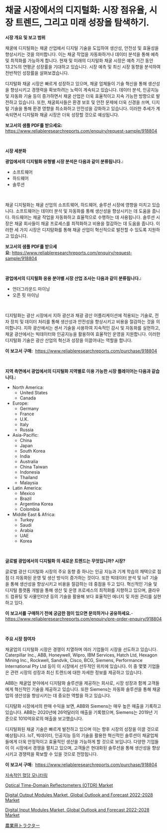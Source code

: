 <p><h1>채굴 시장에서의 디지털화: 시장 점유율, 시장 트렌드, 그리고 미래 성장을 탐색하기.</h1></p><p><strong>시장 개요 및 보고 범위</strong></p>
<p><p>채굴에 디지털화는 채굴 산업에서 디지털 기술을 도입하여 생산성, 안전성 및 효율성을 향상시키는 것을 의미합니다. 이는 채굴 작업을 자동화하거나 데이터 분석을 통해 예측 및 최적화를 가능하게 합니다. 현재 및 미래의 디지털화 채굴 시장은 예측 기간 동안 13.2%의 연평균 성장률을 기대하고 있습니다. 시장 예측 및 최신 시장 동향을 분석하여 전반적인 성장률을 살펴보겠습니다. </p><p>디지털화 채굴 시장은 빠르게 성장하고 있으며, 채굴 업체들이 기술 혁신을 통해 생산성을 향상시키고 경쟁력을 확보하려는 노력이 계속되고 있습니다. 데이터 분석, 인공지능 및 자동화 기술 등이 증가하면서 채굴 산업은 더욱 효율적이고 지속 가능한 방향으로 발전하고 있습니다. 또한, 채굴회사들은 환경 보호 및 안전 문제에 더욱 신경을 쓰며, 디지털 기술을 통해 환경 영향을 최소화하고 안전성을 강화하고 있습니다. 이러한 추세가 계속되면서 디지털화 채굴 시장은 더욱 성장할 것으로 예상됩니다.</p></p>
<p><strong>보고서의 샘플 PDF를 받으세요:</strong> <a href="https://www.reliableresearchreports.com/enquiry/request-sample/918804">https://www.reliableresearchreports.com/enquiry/request-sample/918804</a></p>
<p>&nbsp;</p>
<p><strong>시장 세분화</strong></p>
<p><strong>광업에서의 디지털화 유형별 시장 분석은 다음과 같이 분류됩니다.:</strong></p>
<p><ul><li>소프트웨어</li><li>하드웨어</li><li>솔루션</li></ul></p>
<p>&nbsp;</p>
<p><p>채굴 디지털화는 채굴 산업의 소프트웨어, 하드웨어, 솔루션 시장에 영향을 미치고 있습니다. 소프트웨어는 데이터 분석 및 자동화를 통해 생산성을 향상시키는 데 도움을 줍니다. 하드웨어는 채굴 작업을 자동화하고 효율적으로 수행하는 데 사용됩니다. 솔루션 시장은 채굴 회사들이 채굴 프로세스를 최적화하고 비용을 절감하는 데 도움을 줍니다. 이러한 세 가지 시장은 디지턈화를 통해 채굴 산업이 혁신적으로 발전할 수 있도록 지원하고 있습니다.</p></p>
<p><strong>보고서의 샘플 PDF를 받으세요:</strong>&nbsp;<a href="https://www.reliableresearchreports.com/enquiry/request-sample/918804">https://www.reliableresearchreports.com/enquiry/request-sample/918804</a></p>
<p>&nbsp;</p>
<p><strong> 광업에서의 디지털화 응용 분야별 시장 산업 조사는 다음과 같이 분류됩니다.:</strong></p>
<p><ul><li>언더그라운드 마이닝</li><li>오픈 핏 마이닝</li></ul></p>
<p>&nbsp;</p>
<p><p>디지털화는 광산 시장에서 지하 광산과 채광 광산 어플리케이션에 적용되는 기술로, 전자 장치 및 데이터 처리를 통해 생산성과 안전성을 향상시키고 비용을 절감하는 것을 의미합니다. 지하 광산에서는 센서 기술을 사용하여 지속적인 감시 및 자동화를 실현하고, 채굴 광산에서는 빅데이터와 인공지능을 활용하여 효율적인 운영을 지원합니다. 이러한 디지털화 기술은 광산 산업의 혁신과 성장을 이끌어내는 역할을 합니다.</p></p>
<p><strong>이 보고서 구매:</strong>&nbsp; <a href="https://www.reliableresearchreports.com/purchase/918804">https://www.reliableresearchreports.com/purchase/918804</a></p>
<p>&nbsp;</p>
<p><strong>지역 측면에서 광업에서의 디지털화 지역별로 이용 가능한 시장 플레이어는 다음과 같습니다.:</strong></p>
<p><ul>
    <li>
        North America:
        <ul>
            <li>United States</li>
            <li>Canada</li>
        </ul>
    </li>
    <li>
        Europe:
        <ul>
            <li>Germany</li>
            <li>France</li>
            <li>U.K.</li>
            <li>Italy</li>
            <li>Russia</li>
        </ul>
    </li>
    <li>
        Asia-Pacific:
        <ul>
            <li>China</li>
            <li>Japan</li>
            <li>South Korea</li>
            <li>India</li>
            <li>Australia</li>
            <li>China Taiwan</li>
            <li>Indonesia</li>
            <li>Thailand</li>
            <li>Malaysia</li>
        </ul>
    </li>
    <li>
        Latin America:
        <ul>
            <li>Mexico</li>
            <li>Brazil</li>
            <li>Argentina Korea</li>
            <li>Colombia</li>
        </ul>
    </li>
    <li>
        Middle East & Africa:
        <ul>
            <li>Turkey</li>
            <li>Saudi</li>
            <li>Arabia</li>
            <li>UAE</li>
            <li>Korea</li>
        </ul>
    </li>
    </ul></p>
<p>&nbsp;</p>
<p><strong>글로벌 광업에서의 디지털화 의 새로운 트렌드는 무엇입니까? 시장?</strong></p>
<p><p>글로벌 광산 디지털화 시장의 주요 동향 중 하나는 인공 지능과 기계 학습의 채택으로 점점 더 자동화된 운영 및 생산 방식이 증가하는 것이다. 또한 빅데이터 분석 및 IoT 기술을 통해 생산성을 향상시키고 비용을 절감하는 데 중점을 두고 있다. 혁신적인 기술 및 디지털 플랫폼 개발을 통해 생산 및 운영 프로세스의 최적화를 지향하고 있으며, 클라우드 컴퓨팅 및 사물인터넷 등의 기술을 활용해 보다 효율적인 에너지 및 자원 관리를 실현하고 있다.</p></p>
<p><strong>이 보고서를 구매하기 전에 궁금한 점이 있으면 문의하거나 공유하세요.</strong>- <a href="https://www.reliableresearchreports.com/enquiry/pre-order-enquiry/918804">https://www.reliableresearchreports.com/enquiry/pre-order-enquiry/918804</a></p>
<p>&nbsp;</p>
<p><strong>주요 시장 참여자</strong></p>
<p><p>채굴업의 디지털화 시장은 경쟁이 치열하며 여러 기업들이 시장을 선도하고 있습니다. Caterpillar Inc., ABB, Honeywell, Wipro, IBM Services, Hatch Ltd, Hexagon Mining Inc., Rockwell, Sandvik, Cisco, BCG, Siemens, Performance International Pty Ltd 등이 이 시장에서 선두적인 위치에 있습니다. 이 중 몇몇 기업들은 관련 시장의 성장과 최신 트렌드에 대한 자세한 정보를 제공하고 있습니다.</p><p>ABB는 채굴업 분야에서 디지턈화 솔루션을 제공하는 회사로, 시장 성장과 함께 고객들에게 혁신적인 기술을 제공하고 있습니다. 또한 Siemens는 자동화 솔루션을 통해 채굴업의 생산성을 향상시키는 데 중요한 역할을 하고 있습니다. </p><p>디지턈화 시장에서의 판매 수익을 보면, ABB와 Siemens는 매우 높은 매출을 기록하고 있습니다. ABB는 2020년에 26억달러의 매출을 기록했으며, Siemens는 2019년 기준으로 1010억유로의 매출을 보고했습니다.</p><p>디지털화된 채굴 기술은 빠르게 발전하고 있으며 이는 향후 시장의 성장을 이끌 것으로 예상됩니다. IoT, 빅데이터, 인공지능 등의 기술을 활용한 혁신적인 솔루션이 채굴업체들에게 더욱 안정적이고 효율적인 생산을 가능하게 할 것으로 보입니다. 다양한 기업들이 이 시장에서 경쟁을 펼치고 있으며, 고객들은 현대화된 솔루션을 통해 생산성을 향상시키고 경쟁력을 확보할 수 있을 것으로 전망됩니다.</p></p>
<p><strong>이 보고서 구매:</strong>&nbsp;&nbsp;<a href="https://www.reliableresearchreports.com/purchase/918804">https://www.reliableresearchreports.com/purchase/918804</a></p>
<p><p><a href="https://medium.com/@richardebert9078/%EC%A7%80%EC%86%8D%EC%A0%81%EC%9D%B8-%ED%98%88%EB%8B%B9-%EA%B0%90%EC%8B%9C-%EC%8B%9C%EC%9E%A5-2031%EB%85%84%EA%B9%8C%EC%A7%80%EC%9D%98-%ED%8A%B8%EB%A0%8C%EB%93%9C-%EC%98%88%EC%B8%A1-%EB%B0%8F-%EA%B2%BD%EC%9F%81-%EB%B6%84%EC%84%9D-eaf5b782ad33">지속적인 혈당 모니터링</a></p><p><a href="https://issuu.com/reportprime-2/docs/optical-time-domain-reflectometers-otdr-market-siz">Optical Time-Domain Reflectometers (OTDR) Market</a></p><p><a href="https://bubble-tree-ea4.notion.site/Digital-Output-Modules-Market-Global-Outlook-and-Forecast-2022-2028-Market-Size-Share-Trends-Ana-2e1fae0071d44a499463db314fc95c2f">Digital Output Modules Market, Global Outlook and Forecast 2022-2028 Market</a></p><p><a href="https://woozy-pyroraptor-a1f.notion.site/Digital-Input-Modules-Market-Global-Outlook-and-Forecast-2022-2028-Market-Size-Evaluating-its-Mark-65e47fe7e6b84bae8851ab84327c7871">Digital Input Modules Market, Global Outlook and Forecast 2022-2028 Market</a></p><p><a href="https://medium.com/@myrticedare2023/%E8%BE%B2%E6%A5%AD%E7%94%A8%E3%83%88%E3%83%A9%E3%82%AF%E3%82%BF%E3%83%BC%E5%B8%82%E5%A0%B4-%E7%A8%AE%E9%A1%9E-%E7%94%A8%E9%80%94-%E5%9C%B0%E7%90%86%E3%81%AB%E3%82%88%E3%82%8B%E5%8C%85%E6%8B%AC%E7%9A%84%E3%81%AA%E8%A9%95%E4%BE%A1-12f3de127229">農業用トラクター</a></p></p>
